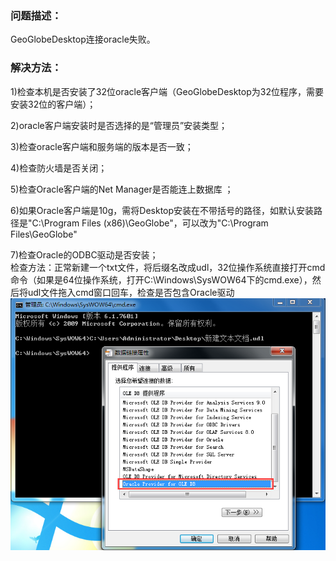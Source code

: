 ### 问题描述： ###

GeoGlobeDesktop连接oracle失败。


### 解决方法： ###
1)检查本机是否安装了32位oracle客户端（GeoGlobeDesktop为32位程序，需要安装32位的客户端）；   
 
2)oracle客户端安装时是否选择的是“管理员”安装类型；  
     
3)检查oracle客户端和服务端的版本是否一致；   
  
4)检查防火墙是否关闭；  
    
5)检查Oracle客户端的Net Manager是否能连上数据库 ；   
    
6)如果Oracle客户端是10g，需将Desktop安装在不带括号的路径，如默认安装路径是"C:\Program Files (x86)\GeoGlobe"，可以改为"C:\Program Files\GeoGlobe"   
      
7)检查Oracle的ODBC驱动是否安装；  
检查方法：正常新建一个txt文件，将后缀名改成udl，32位操作系统直接打开cmd命令（如果是64位操作系统，打开C:\Windows\SysWOW64下的cmd.exe），然后将udl文件拖入cmd窗口回车，检查是否包含Oracle驱动
![](picture/p1.png)
